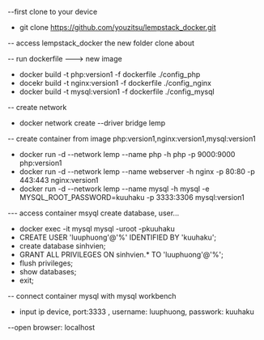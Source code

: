 --first clone to your device
+ git clone https://github.com/youzitsu/lempstack_docker.git

-- access lempstack_docker the new folder clone about

-- run dockerfile ---> new image
+ docker build -t php:version1 -f dockerfile ./config_php
+ docekr build -t nginx:version1 -f dockerfile ./config_nginx
+ docker build -t mysql:version1 -f dockerfile ./config_mysql

-- create network
+ docker network create --driver bridge lemp

-- create container from image php:version1,nginx:version1,mysql:version1

+ docker run -d --network lemp --name php -h php -p 9000:9000 php:version1
+ docker run -d --network lemp --name webserver -h nginx -p 80:80 -p 443:443 nginx:version1
+ docker run -d --network lemp --name mysql -h mysql -e MYSQL_ROOT_PASSWORD=kuuhaku -p 3333:3306 mysql:version1


--- access container msyql create database, user...

+ docker exec -it mysql mysql -uroot -pkuuhaku
+ CREATE USER 'luuphuong'@'%' IDENTIFIED BY 'kuuhaku';
+ create database sinhvien;
+ GRANT ALL PRIVILEGES ON sinhvien.* TO 'luuphuong'@'%';
+ flush privileges;
+ show databases;
+ exit;


-- connect container mysql with mysql workbench
+ input ip device, port:3333  , username: luuphuong, passwork: kuuhaku


--open browser:  localhost
